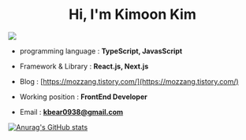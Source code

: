 <h1 align="center">Hi, I'm Kimoon Kim</h1>

<a href="버튼을 눌렀을 때 이동할 링크" target="_blank"><img src="https://img.shields.io/badge/React-white?style=flat-square&&logo=React&logoColor=#61DAFB"/></a>
- programming language : **TypeScript, JavasScript**

- Framework & Library : **React.js, Next.js**

- Blog : [https://mozzang.tistory.com/](https://mozzang.tistory.com/)

- Working position : **FrontEnd Developer**

- Email : **kbear0938@gmail.com**


[![Anurag's GitHub stats](https://github-readme-stats.vercel.app/api?username=MoZZANG)](https://github.com/anuraghazra/github-readme-stats)
